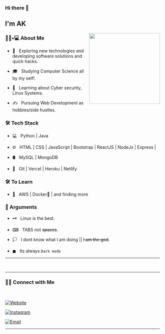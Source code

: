 ### Hi there 👋<h2> I'm AK</h2>

<img align='right' src="https://media2.giphy.com/media/1sgetPM00wWqJpVUTl/giphy.gif?cid=ecf05e47prn792d97aplx8qtcl1b6bczih67585gw7i5a02m&rid=giphy.gif&ct=s" width="230">

<h3> 👨🏻•💻 About Me </h3>



- 🤔 &nbsp; Exploring new technologies and developing software solutions and quick hacks.

- 🎓 &nbsp; Studying Computer Science all by my self!.

- 🌱 &nbsp; Learning about Cyber security, Linux Systems.

- ✍️ &nbsp; Pursuing Web Development as hobbies/side hustles.


<h3>🛠 Tech Stack</h3>



- 💻 &nbsp; Python | Java 

- 🌐 &nbsp; HTML | CSS | JavaScript | Bootstrap | ReactJS | NodeJs | Express |

- 🛢 &nbsp; MySQL | MongoDB

- 🔧 &nbsp; Git | Vercel | Heroku | Netlify




<h3>🛠 To Learn</h3>

- 🔧 &nbsp; AWS | Docker🐳 | and finding more 




<h3>🤫 Arguments</h3>

- 🗝 &nbsp; Linux is the best.

- ⌨ &nbsp; TABS not ~~spaces~~.

- 🏳 &nbsp; I dont know what I am doing || ~~I am the god~~.

- ◼ &nbsp; Its always `Dark mode`

<hr>


<!-- 
[![AK's GitHub Stats](https://github-readme-stats.vercel.app/api?username=AbhiramKrishna88&show_icons=true&theme=prussian)](https://github.com/AbhiramKrishna88) -->

<!-- ![Top Langs](https://github-readme-stats.vercel.app/api/top-langs/?username=AbhiramKrishna88&show_icons=true&theme=prussian) -->

<br>



<hr>



<h3> 🤝🏻 Connect with Me </h3>

<br>



<p align="center">

<a href="https://abhiramk.epizy.com/"><img alt="Website" src="https://img.shields.io/badge/abhiramk.epizy.com.app-black?style=flat-square&logo=google-chrome"></a>

  
<a href="https://www.instagram.com/thehidden_reality/"><img alt="Instagram" src="https://img.shields.io/badge/Instagram-thehidden_reality-black?style=flat-square&logo=instagram"></a>

<a href="mailto:abhikrishnaram88@gmail.com"><img alt="Email" src="https://img.shields.io/badge/Email-abhikrishnaram88@gmail.com-blue?style=flat-square&logo=gmail"></a>

</p>


<hr>
